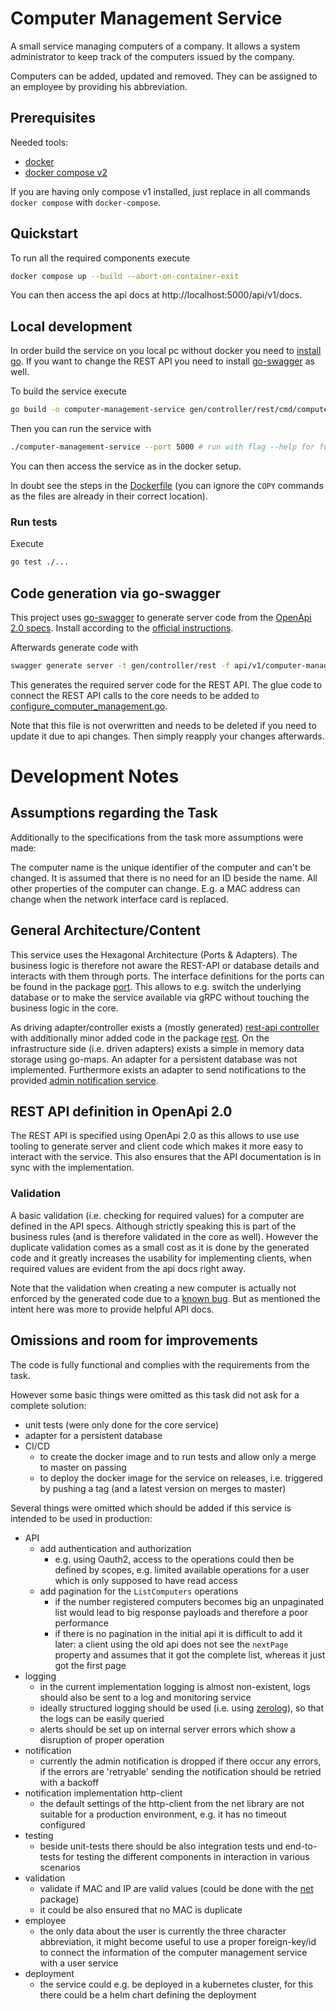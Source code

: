 # Computer Management Service

A small service managing computers of a company. It allows a system administrator to keep track of the computers issued by the company.

Computers can be added, updated and removed. They can be assigned to an employee by providing his abbreviation.

## Prerequisites

Needed tools:
 - [docker](https://docs.docker.com/engine/install/)
 - [docker compose v2](https://docs.docker.com/compose/install/)
    
If you are having only compose v1 installed, just replace in all commands `docker compose` with `docker-compose`.

## Quickstart

To run all the required components execute

```sh
docker compose up --build --abort-on-container-exit
```
You can then access the api docs at http://localhost:5000/api/v1/docs.

## Local development

In order build the service on you local pc without docker you need to [install go](https://go.dev/doc/install). If you want to change the REST API you need to install [go-swagger](#code-generation-via-go-swagger) as well.

To build the service execute

```sh
go build -o computer-management-service gen/controller/rest/cmd/computer-management-server/main.go
```

Then you can run the service with 
```sh
./computer-management-service --port 5000 # run with flag --help for further command line options
```

You can then access the service as in the docker setup.

In doubt see the steps in the [Dockerfile](Dockerfile) (you can ignore the `COPY` commands as the files are already in their correct location).

### Run tests

Execute 

```sh
go test ./...
```

## Code generation via go-swagger

This project uses [go-swagger](https://github.com/go-swagger/go-swagger) to generate server code from the [OpenApi 2.0 specs](api/v1/computer-management.yaml).  Install according to the [official instructions](https://goswagger.io/install.html).

Afterwards generate code with 

```sh
swagger generate server -t gen/controller/rest -f api/v1/computer-management.yaml
```

This generates the required server code for the REST API. The glue code to connect the REST API calls to the core needs to be added to [configure_computer_management.go](gen/controller/rest/restapi/configure_computer_management.go).

Note that this file is not overwritten and needs to be deleted if you need to update it due to api changes. Then simply reapply your changes afterwards.

# Development Notes

## Assumptions regarding the Task

Additionally to the specifications from the task more assumptions were made:

The computer name is the unique identifier of the computer and can't be changed. It is assumed that there is no need for an ID beside the name. All other properties of the computer can change. E.g. a MAC address can change when the network interface card is replaced.

## General Architecture/Content

This service uses the Hexagonal Architecture (Ports & Adapters). The business logic is therefore not aware the REST-API or database details and interacts with them through ports. The interface definitions for the ports can be found in the package [port](internal/core/port). This allows to e.g. switch the underlying database or to make the service available via gRPC without touching the business logic in the core.

As driving adapter/controller exists a (mostly generated) [rest-api controller](gen/controller/rest/) with additionally minor added code in the package [rest](internal/controller/rest). On the infrastructure side (i.e. driven adapters) exists a simple in memory data storage using go-maps. An adapter for a persistent database was not implemented. Furthermore exists an adapter to send notifications to the provided [admin notification service](https://github.com/greenbone/exercise-admin-notification).

## REST API definition in OpenApi 2.0

The REST API is specified using OpenApi 2.0 as this allows to use use tooling to generate server and client code which makes it more easy to interact with the service. This also ensures that the API documentation is in sync with the implementation. 

### Validation

A basic validation (i.e. checking for required values) for a computer are defined in the API specs. Although strictly speaking this is part of the business rules (and is therefore validated in the core as well). However the duplicate validation comes as a small cost as it is done by the generated code and it greatly increases the usability for implementing clients, when required values are evident from the api docs right away.

Note that the validation when creating a new computer is actually not enforced by the generated code due to a [known bug](https://github.com/go-swagger/go-swagger/issues/1904). But as mentioned the intent here was more to provide helpful API docs.

## Omissions and room for improvements

The code is fully functional and complies with the requirements from the task. 

However some basic things were omitted as this task did not ask for a complete solution:
  - unit tests (were only done for the core service)
  - adapter for a persistent database
  - CI/CD
    - to create the docker image and to run tests and allow only a merge to master on passing
    - to deploy the docker image for the service on releases, i.e. triggered by pushing a tag (and a latest version on merges to master)

Several things were omitted which should be added if this service is intended to be used in production:

- API
    - add authentication and authorization
        - e.g. using Oauth2, access to the operations could then be defined by scopes, e.g. limited available operations for a user which is only supposed to have read access
    - add pagination for the `ListComputers` operations
        - if the number registered computers becomes big an unpaginated list would lead to big response payloads and therefore a poor performance
        - if there is no pagination in the initial api it is difficult to add it later: a client using the old api does not see the `nextPage` property and assumes that it got the complete list, whereas it just got the first page
- logging
    - in the current implementation logging is almost non-existent, logs should also be sent to a log and monitoring service
    - ideally structured logging should be used (i.e. using [zerolog](https://github.com/rs/zerolog)), so that the logs can be easily queried
    - alerts should be set up on internal server errors which show a disruption of proper operation
- notification
    - currently the admin notification is dropped if there occur any errors, if the errors are 'retryable' sending the notification should be retried with a backoff
- notification implementation http-client
    - the default settings of the http-client from the net library are not suitable for a production environment, e.g. it has no timeout configured
- testing
    - beside unit-tests there should be also integration tests und end-to-tests for testing the different components in interaction in various scenarios
- validation
    - validate if MAC and IP are valid values (could be done with the [net](https://pkg.go.dev/net#ParseMAC) package)
    - it could be also ensured that no MAC is duplicate
- employee
    - the only data about the user is currently the three character abbreviation, it might become useful to use a proper foreign-key/id to connect the information of the computer management service with a user service
- deployment
    - the service could e.g. be deployed in a kubernetes cluster, for this there could be a helm chart defining the deployment
